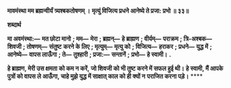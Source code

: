 **मावमंस्था मम ब्रह्मन्वीर्यं त्र्यश्बकतोषणम् ।** **मृत्युं विजित्य प्रधने आनेष्ये ते प्रजा: प्रभो ॥ ३३॥** 

**शब्दार्थ** 

**मा अवमंस्था:—** **मत छोटा मानो** **; मम—** **मेरा** **; ब्रह्मन्—** **हे ब्राह्मण** **; वीर्यम्—** **पराक्रम** **; त्रि-अश्बक—** **शिवजी** **; तोषणम्—** **संतुष्ट** **करने के लिए** **; मृत्युम्—** **मृत्यु को** **; विजित्य—** **हराकर** **; प्रधने—** **युद्ध में** **; आनेष्ये—** **वापस लाऊँगा** **; ते—** **तुश्हारी** **; प्रजा:—** **सन्तानें** **;** **प्रभो—** **हे स्वामी।** **.** 

**हे ब्राह्मण, मेरी उस क्षमता को कम न करें, जो शिवजी को भी तुष्ट करने में सफल हुई थी।** **हे स्वामी, मैं आपके पुत्रों को वापस ले आऊँगा, चाहे मुझे युद्ध में साक्षात् काल को ही क्यों न** **पराजित करना पड़े।** **** 